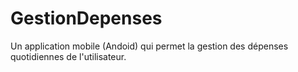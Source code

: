 # GestionDepenses
Un application mobile (Andoid) qui permet la gestion des dépenses quotidiennes de l'utilisateur.
